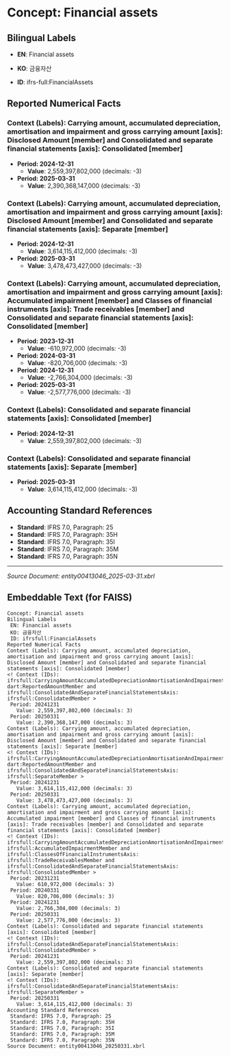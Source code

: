 # Concept: Financial assets

## Bilingual Labels
- **EN**: Financial assets
- **KO**: 금융자산

- **ID**: ifrs-full:FinancialAssets

## Reported Numerical Facts

### **Context (Labels): Carrying amount, accumulated depreciation, amortisation and impairment and gross carrying amount [axis]: Disclosed Amount [member] and Consolidated and separate financial statements [axis]: Consolidated [member]**
<!-- Context (IDs): ifrs-full:CarryingAmountAccumulatedDepreciationAmortisationAndImpairmentAndGrossCarryingAmountAxis: dart:ReportedAmountMember and ifrs-full:ConsolidatedAndSeparateFinancialStatementsAxis: ifrs-full:ConsolidatedMember -->
- **Period: 2024-12-31**
  - **Value**: 2,559,397,802,000 (decimals: -3)
- **Period: 2025-03-31**
  - **Value**: 2,390,368,147,000 (decimals: -3)

### **Context (Labels): Carrying amount, accumulated depreciation, amortisation and impairment and gross carrying amount [axis]: Disclosed Amount [member] and Consolidated and separate financial statements [axis]: Separate [member]**
<!-- Context (IDs): ifrs-full:CarryingAmountAccumulatedDepreciationAmortisationAndImpairmentAndGrossCarryingAmountAxis: dart:ReportedAmountMember and ifrs-full:ConsolidatedAndSeparateFinancialStatementsAxis: ifrs-full:SeparateMember -->
- **Period: 2024-12-31**
  - **Value**: 3,614,115,412,000 (decimals: -3)
- **Period: 2025-03-31**
  - **Value**: 3,478,473,427,000 (decimals: -3)

### **Context (Labels): Carrying amount, accumulated depreciation, amortisation and impairment and gross carrying amount [axis]: Accumulated impairment [member] and Classes of financial instruments [axis]: Trade receivables [member] and Consolidated and separate financial statements [axis]: Consolidated [member]**
<!-- Context (IDs): ifrs-full:CarryingAmountAccumulatedDepreciationAmortisationAndImpairmentAndGrossCarryingAmountAxis: ifrs-full:AccumulatedImpairmentMember and ifrs-full:ClassesOfFinancialInstrumentsAxis: ifrs-full:TradeReceivablesMember and ifrs-full:ConsolidatedAndSeparateFinancialStatementsAxis: ifrs-full:ConsolidatedMember -->
- **Period: 2023-12-31**
  - **Value**: -610,972,000 (decimals: -3)
- **Period: 2024-03-31**
  - **Value**: -820,706,000 (decimals: -3)
- **Period: 2024-12-31**
  - **Value**: -2,766,304,000 (decimals: -3)
- **Period: 2025-03-31**
  - **Value**: -2,577,776,000 (decimals: -3)

### **Context (Labels): Consolidated and separate financial statements [axis]: Consolidated [member]**
<!-- Context (IDs): ifrs-full:ConsolidatedAndSeparateFinancialStatementsAxis: ifrs-full:ConsolidatedMember -->
- **Period: 2024-12-31**
  - **Value**: 2,559,397,802,000 (decimals: -3)

### **Context (Labels): Consolidated and separate financial statements [axis]: Separate [member]**
<!-- Context (IDs): ifrs-full:ConsolidatedAndSeparateFinancialStatementsAxis: ifrs-full:SeparateMember -->
- **Period: 2025-03-31**
  - **Value**: 3,614,115,412,000 (decimals: -3)

## Accounting Standard References
- **Standard**: IFRS 7.0, Paragraph: 25
- **Standard**: IFRS 7.0, Paragraph: 35H
- **Standard**: IFRS 7.0, Paragraph: 35I
- **Standard**: IFRS 7.0, Paragraph: 35M
- **Standard**: IFRS 7.0, Paragraph: 35N

---
*Source Document: entity00413046_2025-03-31.xbrl*
## Embeddable Text (for FAISS)
```text
Concept: Financial assets
Bilingual Labels
 EN: Financial assets
 KO: 금융자산
 ID: ifrsfull:FinancialAssets
Reported Numerical Facts
Context (Labels): Carrying amount, accumulated depreciation, amortisation and impairment and gross carrying amount [axis]: Disclosed Amount [member] and Consolidated and separate financial statements [axis]: Consolidated [member]
<! Context (IDs): ifrsfull:CarryingAmountAccumulatedDepreciationAmortisationAndImpairmentAndGrossCarryingAmountAxis: dart:ReportedAmountMember and ifrsfull:ConsolidatedAndSeparateFinancialStatementsAxis: ifrsfull:ConsolidatedMember >
 Period: 20241231
   Value: 2,559,397,802,000 (decimals: 3)
 Period: 20250331
   Value: 2,390,368,147,000 (decimals: 3)
Context (Labels): Carrying amount, accumulated depreciation, amortisation and impairment and gross carrying amount [axis]: Disclosed Amount [member] and Consolidated and separate financial statements [axis]: Separate [member]
<! Context (IDs): ifrsfull:CarryingAmountAccumulatedDepreciationAmortisationAndImpairmentAndGrossCarryingAmountAxis: dart:ReportedAmountMember and ifrsfull:ConsolidatedAndSeparateFinancialStatementsAxis: ifrsfull:SeparateMember >
 Period: 20241231
   Value: 3,614,115,412,000 (decimals: 3)
 Period: 20250331
   Value: 3,478,473,427,000 (decimals: 3)
Context (Labels): Carrying amount, accumulated depreciation, amortisation and impairment and gross carrying amount [axis]: Accumulated impairment [member] and Classes of financial instruments [axis]: Trade receivables [member] and Consolidated and separate financial statements [axis]: Consolidated [member]
<! Context (IDs): ifrsfull:CarryingAmountAccumulatedDepreciationAmortisationAndImpairmentAndGrossCarryingAmountAxis: ifrsfull:AccumulatedImpairmentMember and ifrsfull:ClassesOfFinancialInstrumentsAxis: ifrsfull:TradeReceivablesMember and ifrsfull:ConsolidatedAndSeparateFinancialStatementsAxis: ifrsfull:ConsolidatedMember >
 Period: 20231231
   Value: 610,972,000 (decimals: 3)
 Period: 20240331
   Value: 820,706,000 (decimals: 3)
 Period: 20241231
   Value: 2,766,304,000 (decimals: 3)
 Period: 20250331
   Value: 2,577,776,000 (decimals: 3)
Context (Labels): Consolidated and separate financial statements [axis]: Consolidated [member]
<! Context (IDs): ifrsfull:ConsolidatedAndSeparateFinancialStatementsAxis: ifrsfull:ConsolidatedMember >
 Period: 20241231
   Value: 2,559,397,802,000 (decimals: 3)
Context (Labels): Consolidated and separate financial statements [axis]: Separate [member]
<! Context (IDs): ifrsfull:ConsolidatedAndSeparateFinancialStatementsAxis: ifrsfull:SeparateMember >
 Period: 20250331
   Value: 3,614,115,412,000 (decimals: 3)
Accounting Standard References
 Standard: IFRS 7.0, Paragraph: 25
 Standard: IFRS 7.0, Paragraph: 35H
 Standard: IFRS 7.0, Paragraph: 35I
 Standard: IFRS 7.0, Paragraph: 35M
 Standard: IFRS 7.0, Paragraph: 35N
Source Document: entity00413046_20250331.xbrl
```